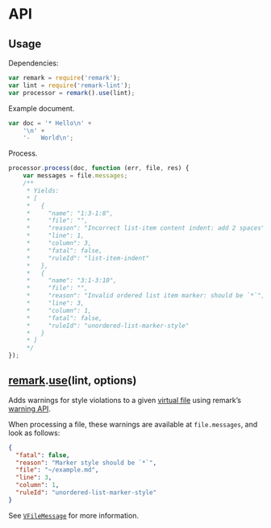 # API

## Usage

Dependencies:

```javascript
var remark = require('remark');
var lint = require('remark-lint');
var processor = remark().use(lint);
```

Example document.

```javascript
var doc = '* Hello\n' +
    '\n' +
    '-   World\n';
```

Process.

```javascript
processor.process(doc, function (err, file, res) {
    var messages = file.messages;
    /**
     * Yields:
     * [
     *   {
     *     "name": "1:3-1:8",
     *     "file": "",
     *     "reason": "Incorrect list-item content indent: add 2 spaces",
     *     "line": 1,
     *     "column": 3,
     *     "fatal": false,
     *     "ruleId": "list-item-indent"
     *   },
     *   {
     *     "name": "3:1-3:10",
     *     "file": "",
     *     "reason": "Invalid ordered list item marker: should be `*`",
     *     "line": 3,
     *     "column": 1,
     *     "fatal": false,
     *     "ruleId": "unordered-list-marker-style"
     *   }
     * ]
     */
});
```

## [remark](https://github.com/wooorm/remark#api).[use](https://github.com/wooorm/remark#remarkuseplugin-options)(lint, options)

Adds warnings for style violations to a given [virtual file](https://github.com/wooorm/remark/blob/master/doc/remark.3.md#file)
using remark’s [warning API](https://github.com/wooorm/remark/blob/master/doc/remark.3.md#filewarnreason-position).

When processing a file, these warnings are available at `file.messages`, and
look as follows:

```json
{
  "fatal": false,
  "reason": "Marker style should be `*`",
  "file": "~/example.md",
  "line": 3,
  "column": 1,
  "ruleId": "unordered-list-marker-style"
}
```

See [`VFileMessage`](https://github.com/wooorm/vfile#vfilemessage) for more
information.
